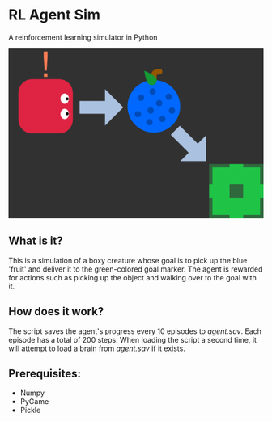 # RL Agent Sim
 A reinforcement learning simulator in Python

![image](logo.png)

## What is it?
This is a simulation of a boxy creature whose goal is to pick up the blue 'fruit' and deliver it to the green-colored goal marker. The agent is rewarded for actions such as picking up the object and walking over to the goal with it.

## How does it work?
The script saves the agent's progress every 10 episodes to *agent.sav*. Each episode has a total of 200 steps.
When loading the script a second time, it will attempt to load a brain from *agent.sav* if it exists.

## Prerequisites:
- Numpy
- PyGame
- Pickle
